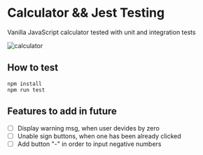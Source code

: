 # Calculator && Jest Testing
Vanilla JavaScript calculator tested with unit and integration tests

![calculator](https://user-images.githubusercontent.com/59971064/148568854-005829f8-f210-4591-a694-7ce66becfa42.png)

## How to test
```
npm install
npm run test
```

## Features to add in future
- [ ]  Display warning msg, when user devides by zero
- [ ]  Unable sign buttons, when one has been already clicked
- [ ]  Add button "-" in order to input negative numbers
